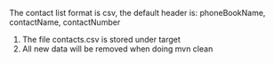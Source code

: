 The contact list format is csv, the default header is:
phoneBookName, contactName, contactNumber


1) The file contacts.csv is stored under target
2) All new data will be removed when doing mvn clean


